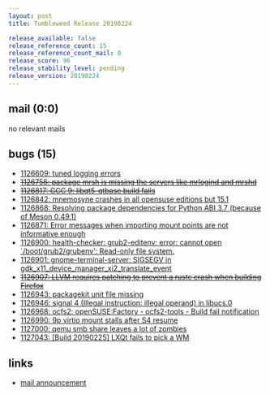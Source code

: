```yaml
---
layout: post
title: Tumbleweed Release 20190224

release_available: false
release_reference_count: 15
release_reference_count_mail: 0
release_score: 96
release_stability_level: pending
release_version: 20190224
---
```


## mail (0:0)

no relevant mails

## bugs (15)

<!--more-->

- [1126609: tuned logging errors](https://bugzilla.opensuse.org/show_bug.cgi?id=1126609)
- ~~[1126756: package mrsh is missing the servers like mrlogind and mrshd](https://bugzilla.opensuse.org/show_bug.cgi?id=1126756)~~
- ~~[1126817: GCC 9: libqt5-qtbase build fails](https://bugzilla.opensuse.org/show_bug.cgi?id=1126817)~~
- [1126842: mnemosyne crashes in all opensuse editions but 15.1](https://bugzilla.opensuse.org/show_bug.cgi?id=1126842)
- [1126868: Resolving package dependencies for Python ABI 3.7 (because of Meson 0.49.1)](https://bugzilla.opensuse.org/show_bug.cgi?id=1126868)
- [1126871: Error messages when importing mount points are not informative enough](https://bugzilla.opensuse.org/show_bug.cgi?id=1126871)
- [1126900: health-checker: grub2-editenv: error: cannot open `/boot/grub2/grubenv': Read-only file system.](https://bugzilla.opensuse.org/show_bug.cgi?id=1126900)
- [1126901: gnome-terminal-server: SIGSEGV in gdk_x11_device_manager_xi2_translate_event](https://bugzilla.opensuse.org/show_bug.cgi?id=1126901)
- ~~[1126907: LLVM requires patching to prevent a rustc crash when building Firefox](https://bugzilla.opensuse.org/show_bug.cgi?id=1126907)~~
- [1126943: packagekit unit file missing](https://bugzilla.opensuse.org/show_bug.cgi?id=1126943)
- [1126946: signal 4 (Illegal instruction: illegal operand) in libucs.0](https://bugzilla.opensuse.org/show_bug.cgi?id=1126946)
- [1126968: ocfs2: openSUSE:Factory - ocfs2-tools - Build fail notification](https://bugzilla.opensuse.org/show_bug.cgi?id=1126968)
- [1126990: 9p virtio mount stalls after S4 resume](https://bugzilla.opensuse.org/show_bug.cgi?id=1126990)
- [1127000: qemu smb share leaves a lot of zombies](https://bugzilla.opensuse.org/show_bug.cgi?id=1127000)
- [1127043: \[Build 20190225\] LXQt fails to pick a WM](https://bugzilla.opensuse.org/show_bug.cgi?id=1127043)



## links

- [mail announcement](https://lists.opensuse.org/opensuse-factory/2019-02/msg00577.html)
